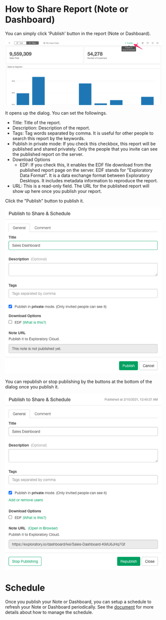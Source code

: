 # How to Share Report (Note or Dashboard)

You can simply click 'Publish' button in the report (Note or Dashboard). 

![](images/note-publish1.png)

It opens up the dialog. You can set the followings.

* Title: Title of the report.
* Description: Description of the report.
* Tags: Tag words separated by comma. It is useful for other people to search this report by the keywords. 
* Publish in private mode: If you check this checkbox, this report will be published and shared privately. Only the people that you invite can see the published report on the server.
* Download Options
  * EDF: If you check this, it enables the EDF file download from the published report page on the server. EDF stands for "Exploratory Data Format". It is a data exchange format between Exploratory Desktops. It includes metadata information to reproduce the report. 
* URL: This is a read-only field. The URL for the published report will show up here once you publish your report. 


Click the "Publish" button to publish it. 

![](images/note-publish2.png)

You can republish or stop publishing by the buttons at the bottom of the dialog once you publish it. 

![](images/note-publish3.png)


# Schedule 

Once you publish your Note or Dashboard, you can setup a schedule to refresh your Note or Dashboard periodically. See the [document](/product-features/schedule/manage) for more details about how to manage the schedule. 
